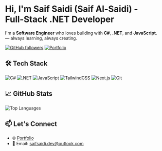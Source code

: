 # Hi, I'm Saif Saidi (Saif Al-Saidi) - Full-Stack .NET Developer

I'm a **Software Engineer** who loves building with **C#**, **.NET**, and **JavaScript**. — always learning, always creating.

[![GitHub followers](https://img.shields.io/github/followers/SaifSaidi?label=Follow&style=social)](https://github.com/SaifSaidi)
[![Portfolio](https://img.shields.io/badge/Portfolio-Visit-orange?style=flat-square)](https://saifsaidi.vercel.app/)

## 🛠️ Tech Stack
![C#](https://img.shields.io/badge/C%23-239120?style=flat&logo=c-sharp&logoColor=white)
![.NET](https://img.shields.io/badge/.NET-512BD4?style=flat&logo=dotnet&logoColor=white)
![JavaScript](https://img.shields.io/badge/JavaScript-F7DF1E?style=flat&logo=javascript&logoColor=black)
![TailwindCSS](https://img.shields.io/badge/Tailwind_CSS-38B2AC?style=flat&logo=tailwind-css&logoColor=white)
![Next.js](https://img.shields.io/badge/Next.js-000000?style=flat&logo=next.js&logoColor=white)
![Git](https://img.shields.io/badge/Git-F05032?style=flat&logo=git&logoColor=white)

## 📈 GitHub Stats
![Top Languages](https://github-readme-stats.vercel.app/api/top-langs/?username=SaifSaidi&layout=compact&theme=github_dark&hide_border=true)

## 📫 Let's Connect

- 🌐 [Portfolio](https://saifsaidi.vercel.app/)
- 📧 Email: saifsaidi.dev@outlook.com
